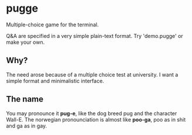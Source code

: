 # pugge
Multiple-choice game for the terminal.

Q&A are specified in a very simple plain-text format.
Try 'demo.pugge' or make your own.

## Why?
The need arose because of a multiple choice test at university.
I want a simple format and minimalistic interface.

## The name
You may pronounce it **pug-e**, like the dog breed pug and the character Wall-E.
The norwegian pronounciation is almost like **poo-ga**, poo as in shit and ga
as in gay.
